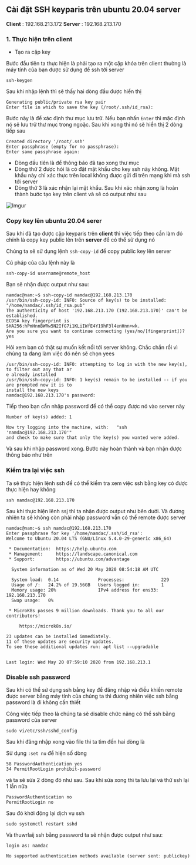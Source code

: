 ## Cài đặt SSH keyparis trên ubuntu 20.04 server

**Client** : 192.168.213.172
**Server** : 192.168.213.170

### 1. Thực hiện trên client
 * Tạo ra cặp key

Bước đầu tiên ta thực hiện là phải tạo ra một cặp khóa trên client thường là máy tính của bạn được sử dụng để ssh tới server

  `ssh-keygen`

Sau khi nhập lệnh thì sẽ thấy hai dòng đầu được hiển thị
  
  ```
  Generating public/private rsa key pair
  Enter file in which to save the key (/root/.ssh/id_rsa):
  ```

Bước này là để xác định thư mục lưu trữ. Nếu bạn nhấn `Enter` thì mặc định nó sẽ lưu trữ thư mục trong ngoặc. Sau khi xong thi nó sẽ hiển thị 2 dòng tiếp sau

  ```
  Created directory '/root/.ssh'
  Enter passphrase (empty for no passphrase):
  Enter same passphrase again:
  ```
  
  * Dòng đầu tiên là để thông báo đã tạo xong thư mục 
  * Dòng thứ 2 được hỏi là có đặt mật khẩu cho key ssh này không. Mật khẩu này chỉ xác thực trên local không được gửi đi trên mạng khi mà ssh tới server
  * Dòng thứ 3 là xác nhận lại mật khẩu. Sau khi xác nhận xong là hoàn thành bước tạo key trên client và sẽ có output như sau

![Imgur](https://i.imgur.com/UGAlehy.png)

### Copy key lên ubuntu 20.04 serer

Sau khi đã tạo được cặp keyparis trên **client** thì việc tiếp theo cần làm đó chính là copy key public lên trên **server** để có thể sử dụng nó

Chúng ta sẽ sử dụng lệnh `ssh-copy-id` để copy public key lên server

Cú pháp của câu lệnh này là

 `ssh-copy-id username@remote_host`

Bạn sẽ nhận được output như sau:

```
namdac@nam:~$ ssh-copy-id namdac@192.168.213.170
/usr/bin/ssh-copy-id: INFO: Source of key(s) to be installed: "/home/namdac/.ssh/id_rsa.pub"
The authenticity of host '192.168.213.170 (192.168.213.170)' can't be established.
ECDSA key fingerprint is SHA256:hPmHnnBWRw5N2IfG7i1KLiIWfE4Y19hF3l4enHnn+wk.
Are you sure you want to continue connecting (yes/no/[fingerprint])? yes
```

Hỏi xem bạn có thật sự muốn kết nối tới server không. Chắc chắn rồi vì chùng ta đang làm việc đó nên sẽ chọn yees

```
/usr/bin/ssh-copy-id: INFO: attempting to log in with the new key(s), to filter out any that ar                                                                                         e already installed
/usr/bin/ssh-copy-id: INFO: 1 key(s) remain to be installed -- if you are prompted now it is to                                                                                          install the new keys
namdac@192.168.213.170's password:
```

Tiếp theo bạn cần nhập password để có thể copy được nó vào server này

```
Number of key(s) added: 1

Now try logging into the machine, with:   "ssh 'namdac@192.168.213.170'"
and check to make sure that only the key(s) you wanted were added.
```

Và sau khi nhập password xong. Bước này hoàn thành và bạn nhận được thông báo như trên

### Kiểm tra lại việc ssh
Ta sẽ thực hiện lệnh ssh để có thể kiểm tra xem việc ssh bằng key có được thực hiện hay không

 `ssh namdac@192.168.213.170`

Sau khi thực hiện lênh ssj thì ta nhận được output như bên dưới. Và đương nhiên ta sẽ không còn phải nhập password vẫn có thể remote được server

```
namdac@nam:~$ ssh namdac@192.168.213.170
Enter passphrase for key '/home/namdac/.ssh/id_rsa':
Welcome to Ubuntu 20.04 LTS (GNU/Linux 5.4.0-29-generic x86_64)

 * Documentation:  https://help.ubuntu.com
 * Management:     https://landscape.canonical.com
 * Support:        https://ubuntu.com/advantage

  System information as of Wed 20 May 2020 08:54:18 AM UTC

  System load:  0.14               Processes:              229
  Usage of /:   24.2% of 19.56GB   Users logged in:        1
  Memory usage: 20%                IPv4 address for ens33: 192.168.213.170
  Swap usage:   0%

 * MicroK8s passes 9 million downloads. Thank you to all our contributors!

     https://microk8s.io/

23 updates can be installed immediately.
11 of these updates are security updates.
To see these additional updates run: apt list --upgradable


Last login: Wed May 20 07:59:10 2020 from 192.168.213.1
```

### Disable ssh password 
Sau khi có thể sử dụng ssh bằng key để đăng nhập và điều khiển remote được server bằng máy tính của chúng ta thì đương nhiên việc ssh bằng password là đi không cần thiết

Công việc tiếp theo là chúng ta sẽ disable chức năng có thể ssh bằng password của server

  `sudo vi/etc/ssh/sshd_config`

Sau khi đăng nhập xong vào file thì ta tìm đến hai dòng là 

Sử dụng `:set nu` để hiện số dòng

 ```
58 PasswordAuthentication yes
34 PermitRootLogin prohibit-password
 ```

và ta sẽ sửa 2 dòng đó như sau. Sau khi sửa xong thì ta lưu lại và thử ssh lại 1 lần nữa

 ```
 PasswordAuthentication no
 PermitRootLogin no
 ```

Sau đó khởi động lại dịch vụ ssh

 `sudo systemctl restart sshd`

Và thuwrlaij ssh bằng password ta sẽ nhận được output như sau:

```
login as: namdac

No supported authentication methods available (server sent: publickey)

```
